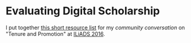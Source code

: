 # Evaluating Digital Scholarship

I put together [this short resource list](https://github.com/jacobheil/evaluating_ds/blob/master/resource_list.md) for my _community conversation_ on "Tenure and Promotion" at [ILiADS 2016](http://iliads.org/). 